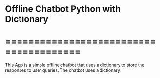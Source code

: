 # Offline Chatbot Python with Dictionary
# =======================================
This App is a simple offline chatbot that uses a dictionary to store the responses to user queries. The chatbot uses a dictionary.